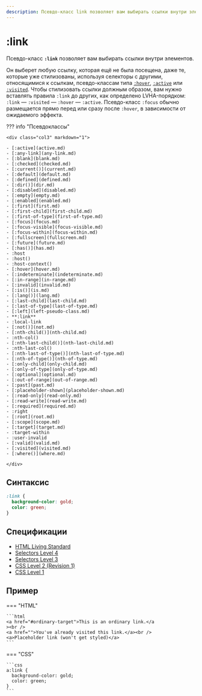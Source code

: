 ```yaml
---
description: Псевдо-класс link позволяет вам выбирать ссылки внутри элементов
---
```


# :link

Псевдо-класс **`:link`** позволяет вам выбирать ссылки внутри элементов.

Он выберет любую ссылку, которая ещё не была посещена, даже те, которые уже стилизованы, используя селекторы с другими, относящимися к ссылкам, псевдо-классам типа [`:hover`](hover.md), [`:active`](active.md) или [`:visited`](visited.md). Чтобы стилизовать ссылки должным образом, вам нужно вставлять правила `:link` до других, как определено LVHA-порядком: `:link` — `:visited` — `:hover` — `:active`. Псевдо-класс `:focus` обычно размещается прямо перед или сразу после `:hover`, в зависимости от ожидаемого эффекта.

??? info "Псевдоклассы"

    <div class="col3" markdown="1">

    - [:active](active.md)
    - [:any-link](any-link.md)
    - [:blank](blank.md)
    - [:checked](checked.md)
    - [:current()](current.md)
    - [:default](default.md)
    - [:defined](defined.md)
    - [:dir()](dir.md)
    - [:disabled](disabled.md)
    - [:empty](empty.md)
    - [:enabled](enabled.md)
    - [:first](first.md)
    - [:first-child](first-child.md)
    - [:first-of-type](first-of-type.md)
    - [:focus](focus.md)
    - [:focus-visible](focus-visible.md)
    - [:focus-within](focus-within.md)
    - [:fullscreen](fullscreen.md)
    - [:future](future.md)
    - [:has()](has.md)
    - :host
    - :host()
    - :host-context()
    - [:hover](hover.md)
    - [:indeterminate](indeterminate.md)
    - [:in-range](in-range.md)
    - [:invalid](invalid.md)
    - [:is()](is.md)
    - [:lang()](lang.md)
    - [:last-child](last-child.md)
    - [:last-of-type](last-of-type.md)
    - [:left](left-pseudo-class.md)
    - **:link**
    - :local-link
    - [:not()](not.md)
    - [:nth-child()](nth-child.md)
    - :nth-col()
    - [:nth-last-child()](nth-last-child.md)
    - :nth-last-col()
    - [:nth-last-of-type()](nth-last-of-type.md)
    - [:nth-of-type()](nth-of-type.md)
    - [:only-child](only-child.md)
    - [:only-of-type](only-of-type.md)
    - [:optional](optional.md)
    - [:out-of-range](out-of-range.md)
    - [:past](past.md)
    - [:placeholder-shown](placeholder-shown.md)
    - [:read-only](read-only.md)
    - [:read-write](read-write.md)
    - [:required](required.md)
    - :right
    - [:root](root.md)
    - [:scope](scope.md)
    - [:target](target.md)
    - :target-within
    - :user-invalid
    - [:valid](valid.md)
    - [:visited](visited.md)
    - [:where()](where.md)

    </div>

## Синтаксис

```css
:link {
  background-color: gold;
  color: green;
}
```

## Спецификации

- [HTML Living Standard](https://html.spec.whatwg.org/multipage/scripting.html#selector-link)
- [Selectors Level 4](https://drafts.csswg.org/selectors-4/#link)
- [Selectors Level 3](https://drafts.csswg.org/selectors-3/#link)
- [CSS Level 2 (Revision 1)](http://www.w3.org/TR/CSS2/selector.html#link-pseudo-classes)
- [CSS Level 1](http://www.w3.org/TR/CSS1/#anchor-pseudo-classes)

## Пример

=== "HTML"

    ```html
    <a href="#ordinary-target">This is an ordinary link.</a
    ><br />
    <a href="">You've already visited this link.</a><br />
    <a>Placeholder link (won't get styled)</a>
    ```

=== "CSS"

    ```css
    a:link {
      background-color: gold;
      color: green;
    }
    ```
